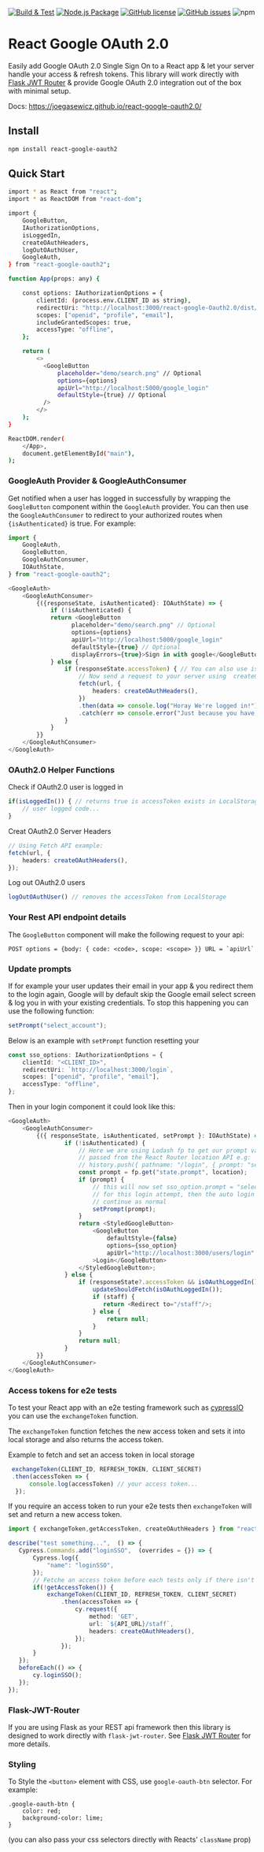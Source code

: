[![Build & Test](https://github.com/joegasewicz/react-google-oauth2.0/actions/workflows/test.yml/badge.svg)](https://github.com/joegasewicz/react-google-oauth2.0/actions/workflows/test.yml)
[![Node.js Package](https://github.com/joegasewicz/react-google-oauth2.0/actions/workflows/main.yml/badge.svg)](https://github.com/joegasewicz/react-google-oauth2.0/actions/workflows/main.yml)
[![GitHub license](https://img.shields.io/github/license/joegasewicz/react-google-oauth2.0)](https://github.com/joegasewicz/react-google-oauth2.0/blob/main/LICENSE)
[![GitHub issues](https://img.shields.io/github/issues/joegasewicz/react-google-oauth2.0)](https://github.com/joegasewicz/react-google-oauth2.0/issues)
![npm](https://img.shields.io/npm/v/react-google-oauth2)

# React Google OAuth 2.0
Easily add Google OAuth 2.0 Single Sign On to a React app & let your server handle your access & refresh tokens.
This library will work directly with [Flask JWT Router](https://github.com/joegasewicz/flask-jwt-router) & provide
Google OAuth 2.0 integration out of the box with minimal setup.

Docs: https://joegasewicz.github.io/react-google-oauth2.0/

## Install
```bash
npm install react-google-oauth2
```


## Quick Start
```bash
import * as React from "react";
import * as ReactDOM from "react-dom";

import {
    GoogleButton,
    IAuthorizationOptions,
    isLoggedIn,
    createOAuthHeaders,
    logOutOAuthUser,
    GoogleAuth,
} from "react-google-oauth2";

function App(props: any) {

    const options: IAuthorizationOptions = {
        clientId: (process.env.CLIENT_ID as string),
        redirectUri: "http://localhost:3000/react-google-Oauth2.0/dist/index.html",
        scopes: ["openid", "profile", "email"],
        includeGrantedScopes: true,
        accessType: "offline",
    };

    return (
        <>
          <GoogleButton
              placeholder="demo/search.png" // Optional
              options={options}
              apiUrl="http://localhost:5000/google_login"
              defaultStyle={true} // Optional
          />
        </>
    );
}

ReactDOM.render(
    </App>,
    document.getElementById("main"),
);
```
### GoogleAuth Provider & GoogleAuthConsumer
Get notified when a user has logged in successfully by wrapping the
`GoogleButton` component within the `GoogleAuth` provider.
You can then use the `GoogleAuthConsumer` to redirect to your authorized routes
when `{isAuthenticated}` is true.
For example:
```typescript jsx
import {
    GoogleAuth,
    GoogleButton,
    GoogleAuthConsumer,
    IOAuthState,
} from "react-google-oauth2";

<GoogleAuth>
    <GoogleAuthConsumer>
        {({responseState, isAuthenticated}: IOAuthState) => {
            if (!isAuthenticated) {
            return <GoogleButton
                  placeholder="demo/search.png" // Optional
                  options={options}
                  apiUrl="http://localhost:5000/google_login"
                  defaultStyle={true} // Optional
                  displayErrors={true}>Sign in with google</GoogleButton>;
            } else {
                if (responseState.accessToken) { // You can also use isLoggedIn()
                    // Now send a request to your server using  createOAuthHeaders() function
                    fetch(url, {
                        headers: createOAuthHeaders(),
                    })
                    .then(data => console.log("Horay We're logged in!"))
                    .catch(err => console.error("Just because you have a gmail account doesn't mean you have access!"))
                }
            }
        }}
    </GoogleAuthConsumer>
</GoogleAuth>

```
### OAuth2.0 Helper Functions
Check if OAuth2.0 user is logged in
```typescript jsx
if(isLoggedIn()) { // returns true is accessToken exists in LocalStorage
    // user logged code...
}
```
Creat OAuth2.0 Server Headers
```typescript jsx
// Using Fetch API example:
fetch(url, {
    headers: createOAuthHeaders(),
});
```
Log out OAuth2.0 users
```typescript jsx
logOutOAuthUser() // removes the accessToken from LocalStorage
```

### Your Rest API endpoint details
The `GoogleButton` component will make the following request to your api:
```
POST options = {body: { code: <code>, scope: <scope> }} URL = `apiUrl`
```

### Update prompts
If for example your user updates their email in your app & you redirect them
to the login again, Google will by default skip the Google email select screen
& log you in with your existing credentials. To stop this happening you can use the following function:

```typescript
setPrompt("select_account");
```

Below is an example with `setPrompt` function resetting your 
```typescript
const sso_options: IAuthorizationOptions = {
    clientId: "<CLIENT_ID>",
    redirectUri: `http://localhost:3000/login`,
    scopes: ["openid", "profile", "email"],
    accessType: "offline",
};
```
Then in your login component it could look like this:
```typescript
<GoogleAuth>
    <GoogleAuthConsumer>
        {({ responseState, isAuthenticated, setPrompt }: IOAuthState) => {
                if (!isAuthenticated) {
                    // Here we are using Lodash fp to get our prompt value
                    // passed from the React Router location API e.g:
                    // history.push({ pathname: "/login", { prompt: "select_account" });
                    const prompt = fp.get("state.prompt", location);
                    if (prompt) {
                        // this will now set sso_option.prompt = "select_account"
                        // for this login attempt, then the auto login flow will
                        // continue as normal
                        setPrompt(prompt);
                    }
                    return <StyledGoogleButton>
                        <GoogleButton
                            defaultStyle={false}
                            options={sso_option}
                            apiUrl="http://localhost:3000/users/login"
                        >Login</GoogleButton>
                    </StyledGoogleButton>;
                } else {
                    if (responseState?.accessToken && isOAuthLoggedIn()) {
                        updateShouldFetch(isOAuthLoggedIn());
                        if (staff) {
                           return <Redirect to="/staff"/>;
                        } else {
                            return null;
                        }
                    }
                    return null;
                }
        }}
    </GoogleAuthConsumer>
</GoogleAuth>
```

### Access tokens for e2e tests
To test your React app with an e2e testing framework such as [cypressIO](https://www.cypress.io/)
you can use the `exchangeToken` function.

The `exchangeToken` function fetches the new access token and sets it into local storage and also
returns the access token.

Example to fetch and set an access token in local storage
 ```typescript
  exchangeToken(CLIENT_ID, REFRESH_TOKEN, CLIENT_SECRET)
  .then(accessToken => {
       console.log(accessToken) // your access token...
   });
 ```
 If you require an access token to run your e2e tests then `exchangeToken` will set and return a new access token.
 ```typescript
import { exchangeToken,getAccessToken, createOAuthHeaders } from "react-google-oauth2";

describe("test something...",  () => {
    Cypress.Commands.add("loginSSO",  (overrides = {}) => {
        Cypress.log({
            "name": "loginSSO",
        });
        // Fetche an access token before each tests only if there isn't one present
        if(!getAccessToken()) { 
            exchangeToken(CLIENT_ID, REFRESH_TOKEN, CLIENT_SECRET)
                .then(accessToken => {
                    cy.request({
                        method: 'GET',
                        url: `${API_URL}/staff`,
                        headers: createOAuthHeaders(),
                    });
                });
        }
    });
    beforeEach(() => {
        cy.loginSSO(); 
    });
});

 ```

### Flask-JWT-Router
If you are using Flask as your REST api framework then this library is designed to work
directly with `flask-jwt-router`. See [Flask JWT Router](https://github.com/joegasewicz/flask-jwt-router)
for more details.


### Styling
To Style the `<button>` element with CSS, use `google-oauth-btn` selector. For example:
```
.google-oauth-btn {
    color: red;
    background-color: lime;
}
```
(you can also pass your css selectors directly with Reacts' `className` prop)
